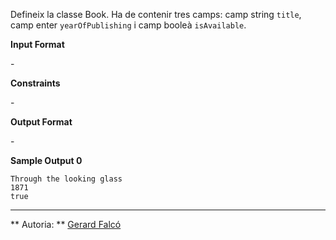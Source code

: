 Defineix la classe Book. Ha de contenir tres camps: camp string `title`,
camp enter `yearOfPublishing` i camp booleà `isAvailable`.

**Input Format**

\-

**Constraints**

\-

**Output Format**

\-

**Sample Output 0**

    Through the looking glass
    1871
    true

----------

** Autoria: **
[Gerard Falcó](https://github.com/gerardfp)
